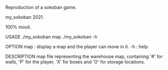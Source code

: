 Reproduction of a sokoban game.

my_sokoban 2021.

100% mouli.

USAGE
  ./my_sokoban map
  ./my_sokoban -h

OPTION
  map : display a map and the player can move in it.
  -h : help

DESCRIPTION
  map file representing the warehouse map, containing '#' for walls, 'P' for the player, 'X' for boxes and 'O' for storage locations.
